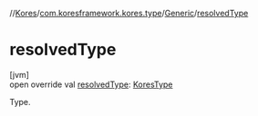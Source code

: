 //[Kores](../../../index.md)/[com.koresframework.kores.type](../index.md)/[Generic](index.md)/[resolvedType](resolved-type.md)

# resolvedType

[jvm]\
open override val [resolvedType](resolved-type.md): [KoresType](../-kores-type/index.md)

Type.
